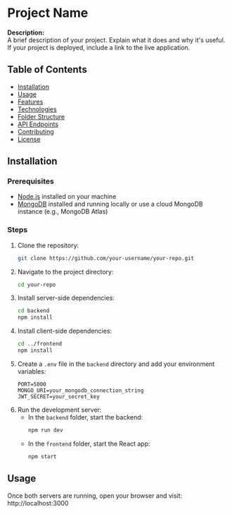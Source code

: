 # Project Name

**Description:**  
A brief description of your project. Explain what it does and why it's useful. If your project is deployed, include a link to the live application.

## Table of Contents

- [Installation](#installation)
- [Usage](#usage)
- [Features](#features)
- [Technologies](#technologies)
- [Folder Structure](#folder-structure)
- [API Endpoints](#api-endpoints)
- [Contributing](#contributing)
- [License](#license)

## Installation

### Prerequisites
- [Node.js](https://nodejs.org/) installed on your machine
- [MongoDB](https://www.mongodb.com/) installed and running locally or use a cloud MongoDB instance (e.g., MongoDB Atlas)

### Steps

1. Clone the repository:
    ```bash
    git clone https://github.com/your-username/your-repo.git
    ```
2. Navigate to the project directory:
    ```bash
    cd your-repo
    ```
3. Install server-side dependencies:
    ```bash
    cd backend
    npm install
    ```
4. Install client-side dependencies:
    ```bash
    cd ../frontend
    npm install
    ```
5. Create a `.env` file in the `backend` directory and add your environment variables:
    ```env
    PORT=5000
    MONGO_URI=your_mongodb_connection_string
    JWT_SECRET=your_secret_key
    ```
6. Run the development server:
    - In the `backend` folder, start the backend:
        ```bash
        npm run dev
        ```
    - In the `frontend` folder, start the React app:
        ```bash
        npm start
        ```

## Usage

Once both servers are running, open your browser and visit:
http://localhost:3000
